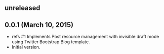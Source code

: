 ## unreleased ##

## 0.0.1 (March 10, 2015) ##

*   refs #1 Implements Post resource management with invisible draft mode using Twitter Bootstrap Blog template.
*   Initial version.